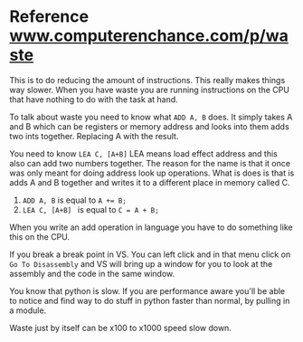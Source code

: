 # Reference www.computerenchance.com/p/waste

This is to do reducing the amount of instructions. This really makes things way slower. When you have waste you are running instructions on the CPU that have nothing to do with the task at hand.

To talk about waste you need to know what `ADD A, B` does. It simply takes A and B which can be registers or memory address and looks into them adds two ints together. Replacing A with the result.

You need to know `LEA C, [A+B]` LEA means load effect address and this also can add two numbers together. The reason for the name is that it once was only meant for doing address look up operations. What is does is that is adds A and B together and writes it to a different place in memory called C.
1) `ADD A, B` is equal to `A += B;`
2) `LEA C, [A+B] ` is equal to `C = A + B;`

When you write an add operation in language you have to do something like this on the CPU. 

If you break a break point in VS. You can left click and in that menu click on `Go To Disassembly` and VS will bring up a window for you to look at the assembly and the code in the same window.

You know that python is slow. If you are performance aware you'll be able to notice and find way to do stuff in python faster than normal, by pulling in a module.

Waste just by itself can be x100 to x1000 speed slow down. 